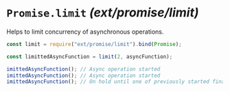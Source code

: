 # `Promise.limit` _(ext/promise/limit)_

Helps to limit concurrency of asynchronous operations.

```javascript
const limit = require("ext/promise/limit").bind(Promise);

const limittedAsyncFunction = limit(2, asyncFunction);

imittedAsyncFunction(); // Async operation started
imittedAsyncFunction(); // Async operation started
imittedAsyncFunction(); // On hold until one of previously started finalizes
```